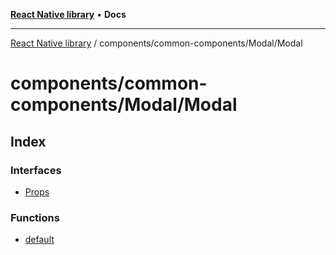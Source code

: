 [**React Native library**](../../../../index.md) • **Docs**

***

[React Native library](../../../../modules.md) / components/common-components/Modal/Modal

# components/common-components/Modal/Modal

## Index

### Interfaces

- [Props](interfaces/Props.md)

### Functions

- [default](functions/default.md)
